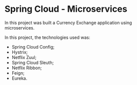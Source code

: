 # Spring Cloud - Microservices

In this project was built a Currency Exchange application using microservices.

In this project, the technologies used was:
 - Spring Cloud Config;
 - Hystrix;
 - Netflix Zuul;
 - Spring Cloud Sleuth;
 - Netflix Ribbon;
 - Feign;
 - Eureka.
